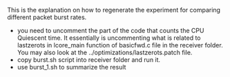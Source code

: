 This is the explanation on how to regenerate the experiment for comparing different packet burst rates. 
- you need to uncomment the part of the code that counts the CPU Quiescent time. It essentially is uncommenting what is related to lastzerots in lcore_main function of basicfwd.c file in the receiver folder. You may also look at the ../optimizations/lastzerots.patch file.
- copy burst.sh script into receiver folder and run it. 
- use burst_1.sh to summarize the result
